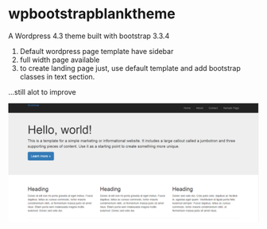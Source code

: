 # wpbootstrapblanktheme
A Wordpress 4.3 theme built with bootstrap 3.3.4

1. Default wordpress page template have sidebar
2. full width page available
3. to create landing page just, use default template and add bootstrap classes in text section.

...still alot to improve

![ScreenShot](https://github.com/firdausshajahan/wpbootstrapblanktheme/blob/master/screenshot.png)
